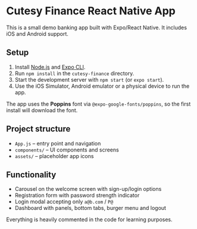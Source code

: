 # Cutesy Finance React Native App

This is a small demo banking app built with Expo/React Native. It includes iOS and Android support.

## Setup

1. Install [Node.js](https://nodejs.org/) and [Expo CLI](https://docs.expo.dev/get-started/installation/).
2. Run `npm install` in the `cutesy-finance` directory.
3. Start the development server with `npm start` (or `expo start`).
4. Use the iOS Simulator, Android emulator or a physical device to run the app.

The app uses the **Poppins** font via `@expo-google-fonts/poppins`, so the first install will download the font.

## Project structure

- `App.js` – entry point and navigation
- `components/` – UI components and screens
- `assets/` – placeholder app icons

## Functionality

- Carousel on the welcome screen with sign-up/login options
- Registration form with password strength indicator
- Login modal accepting only `a@b.com` / `P@`
- Dashboard with panels, bottom tabs, burger menu and logout

Everything is heavily commented in the code for learning purposes.
